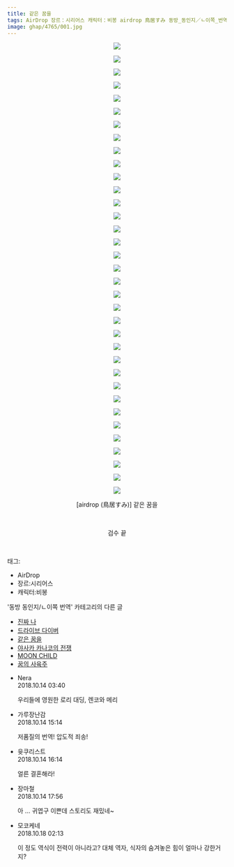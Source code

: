 ```yaml
---
title: 같은 꿈을
tags: AirDrop 장르：시리어스 캐릭터：비봉 airdrop 鳥居すみ 동방_동인지／ㄴ이쪽_번역
image: ghap/4765/001.jpg
---
```

<div class="article">
<p style="text-align: center; clear: none; float: none;"><img src="{{ site.nasurl }}/ghap/4765/001.jpg"/></p>
<p style="text-align: center; clear: none; float: none;"><img src="{{ site.nasurl }}/ghap/4765/002.jpg"/></p>
<p style="text-align: center; clear: none; float: none;"><img src="{{ site.nasurl }}/ghap/4765/003.jpg"/></p>
<p style="text-align: center; clear: none; float: none;"><img src="{{ site.nasurl }}/ghap/4765/004.jpg"/></p>
<p style="text-align: center; clear: none; float: none;"><img src="{{ site.nasurl }}/ghap/4765/005.jpg"/></p>
<p style="text-align: center; clear: none; float: none;"><img src="{{ site.nasurl }}/ghap/4765/006.jpg"/></p>
<p style="text-align: center; clear: none; float: none;"><img src="{{ site.nasurl }}/ghap/4765/007.jpg"/></p>
<p style="text-align: center; clear: none; float: none;"><img src="{{ site.nasurl }}/ghap/4765/008.jpg"/></p>
<p style="text-align: center; clear: none; float: none;"><img src="{{ site.nasurl }}/ghap/4765/009.jpg"/></p>
<p style="text-align: center; clear: none; float: none;"><img src="{{ site.nasurl }}/ghap/4765/010.jpg"/></p>
<p style="text-align: center; clear: none; float: none;"><img src="{{ site.nasurl }}/ghap/4765/011.jpg"/></p>
<p style="text-align: center; clear: none; float: none;"><img src="{{ site.nasurl }}/ghap/4765/012.jpg"/></p>
<p style="text-align: center; clear: none; float: none;"><img src="{{ site.nasurl }}/ghap/4765/013.jpg"/></p>
<p style="text-align: center; clear: none; float: none;"><img src="{{ site.nasurl }}/ghap/4765/014.jpg"/></p>
<p style="text-align: center; clear: none; float: none;"><img src="{{ site.nasurl }}/ghap/4765/015.jpg"/></p>
<p style="text-align: center; clear: none; float: none;"><img src="{{ site.nasurl }}/ghap/4765/016.jpg"/></p>
<p style="text-align: center; clear: none; float: none;"><img src="{{ site.nasurl }}/ghap/4765/017.jpg"/></p>
<p style="text-align: center; clear: none; float: none;"><img src="{{ site.nasurl }}/ghap/4765/018.jpg"/></p>
<p style="text-align: center; clear: none; float: none;"><img src="{{ site.nasurl }}/ghap/4765/019.jpg"/></p>
<p style="text-align: center; clear: none; float: none;"><img src="{{ site.nasurl }}/ghap/4765/020.jpg"/></p>
<p style="text-align: center; clear: none; float: none;"><img src="{{ site.nasurl }}/ghap/4765/021.jpg"/></p>
<p style="text-align: center; clear: none; float: none;"><img src="{{ site.nasurl }}/ghap/4765/022.jpg"/></p>
<p style="text-align: center; clear: none; float: none;"><img src="{{ site.nasurl }}/ghap/4765/023.jpg"/></p>
<p style="text-align: center; clear: none; float: none;"><img src="{{ site.nasurl }}/ghap/4765/024.jpg"/></p>
<p style="text-align: center; clear: none; float: none;"><img src="{{ site.nasurl }}/ghap/4765/025.jpg"/></p>
<p style="text-align: center; clear: none; float: none;"><img src="{{ site.nasurl }}/ghap/4765/026.jpg"/></p>
<p style="text-align: center; clear: none; float: none;"><img src="{{ site.nasurl }}/ghap/4765/027.jpg"/></p>
<p style="text-align: center; clear: none; float: none;"><img src="{{ site.nasurl }}/ghap/4765/028.jpg"/></p>
<p style="text-align: center; clear: none; float: none;"><img src="{{ site.nasurl }}/ghap/4765/029.jpg"/></p>
<p style="text-align: center; clear: none; float: none;"><img src="{{ site.nasurl }}/ghap/4765/030.jpg"/></p>
<p style="text-align: center; clear: none; float: none;"><img src="{{ site.nasurl }}/ghap/4765/031.jpg"/></p>
<p style="text-align: center; clear: none; float: none;"><img src="{{ site.nasurl }}/ghap/4765/032.jpg"/></p>
<p style="text-align: center; clear: none; float: none;"><img src="{{ site.nasurl }}/ghap/4765/033.jpg"/></p>
<p style="text-align: center; clear: none; float: none;"><img src="{{ site.nasurl }}/ghap/4765/034.jpg"/></p>
<p style="text-align: center; clear: none; float: none;"><img src="{{ site.nasurl }}/ghap/4765/035.jpg"/></p>
<p style="text-align: center; clear: none; float: none;">[airdrop (鳥居すみ)] 같은 꿈을</p>
<p style="text-align: center; clear: none; float: none;"><br/></p>
<p style="text-align: center; clear: none; float: none;">검수 끝</p>
<p><br/></p>
</div><div class="tagTrail">
<p>태그: </p>
<ul>
<li>AirDrop</li>
<li>장르:시리어스</li>
<li>캐릭터:비봉</li>
</ul>
</div><div class="another">
<p>'동방 동인지/ㄴ이쪽 번역' 카테고리의 다른 글</p>
<ul>
<li><a href="/2018-10-19-ghap_4773">진짜 나</a></li>
<li><a href="/2018-10-15-ghap_4768">드라이브 다이버</a></li>
<li><a href="/2018-10-14-ghap_4765">같은 꿈을</a></li>
<li><a href="/2018-10-10-ghap_4757">야사카 카나코의 전쟁</a></li>
<li><a href="/2018-10-10-ghap_4755">MOON CHILD</a></li>
<li><a href="/2018-10-09-ghap_4751">꿈의 사육주</a></li>
</ul>
</div><div class="cb_module cb_fluid">
<div class="cb_wrt cb_profile">
<div class="comment">
<ul>
<li class="cb_thumb_off" id="comment15354581">
<div class="cb_comment_area">
<div class="cb_info_area">
<div class="cb_section">
<span class="cb_nick_name">Nera</span>
</div>
<div class="cb_section">
<span class="cb_date">2018.10.14 03:40 </span>
</div>
</div>
<div class="cb_dsc_comment">
<p class="cb_dsc">
											우리들에 영원한 로리 대딩, 렌코와 메리
										</p>
</div>
</div></li>
<li class="cb_thumb_off" id="comment15354825">
<div class="cb_comment_area">
<div class="cb_info_area">
<div class="cb_section">
<span class="cb_nick_name">가루장난감</span>
</div>
<div class="cb_section">
<span class="cb_date">2018.10.14 15:14 </span>
</div>
</div>
<div class="cb_dsc_comment">
<p class="cb_dsc">
											저품질의 번역! 압도적 죄송!
										</p>
</div>
</div></li>
<li class="cb_thumb_off" id="comment15354851">
<div class="cb_comment_area">
<div class="cb_info_area">
<div class="cb_section">
<span class="cb_nick_name">윳쿠리스트</span>
</div>
<div class="cb_section">
<span class="cb_date">2018.10.14 16:14 </span>
</div>
</div>
<div class="cb_dsc_comment">
<p class="cb_dsc">
											얼른 결혼해라!
										</p>
</div>
</div></li>
<li class="cb_thumb_off" id="comment15354881">
<div class="cb_comment_area">
<div class="cb_info_area">
<div class="cb_section">
<span class="cb_nick_name">장마철</span>
</div>
<div class="cb_section">
<span class="cb_date">2018.10.14 17:56 </span>
</div>
</div>
<div class="cb_dsc_comment">
<p class="cb_dsc">
											아 ... 귀엽구 이쁜데 스토리도 재밌네~
										</p>
</div>
</div></li>
<li class="cb_thumb_off" id="comment15357483">
<div class="cb_comment_area">
<div class="cb_info_area">
<div class="cb_section">
<span class="cb_nick_name">모코케네</span>
</div>
<div class="cb_section">
<span class="cb_date">2018.10.18 02:13 </span>
</div>
</div>
<div class="cb_dsc_comment">
<p class="cb_dsc">
											이 정도 역식이 전력이 아니라고? 대체 역자, 식자의 숨겨놓은 힘이 얼마나 강한거지?<br/>
</p>
</div>
</div></li>
</ul>
</div>
</div><!-- commentList close -->
</div>